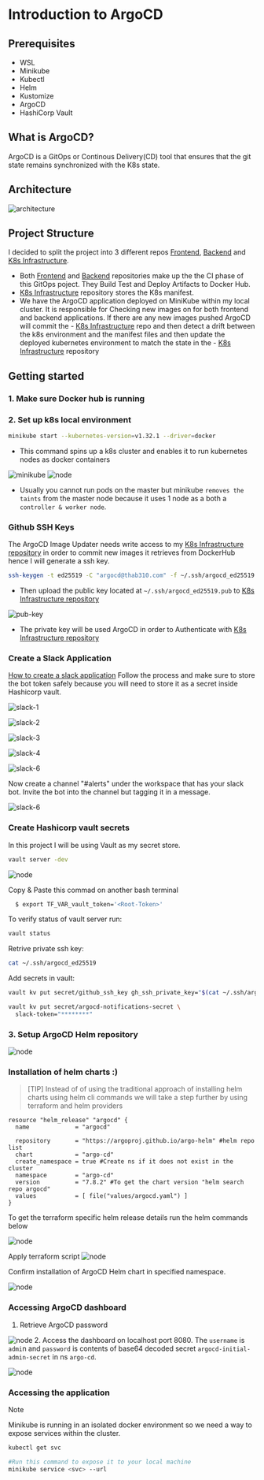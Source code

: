 # Introduction to ArgoCD

## Prerequisites
* WSL
* Minikube
* Kubectl
* Helm
* Kustomize
* ArgoCD
* HashiCorp Vault

## What is ArgoCD?
ArgoCD is a GitOps or Continous Delivery(CD) tool that ensures that the git state remains synchronized with the K8s state.

## Architecture
![architecture](/images/Untitled-2025-02-10-0022.png)
## Project Structure
I decided to split the project into 3 different repos [Frontend](https://github.com/Thab310/frontend), [Backend](https://github.com/Thab310/quotes-backend) and [K8s Infrastructure](https://github.com/Thab310/quotes-infrastructure).

- Both [Frontend](https://github.com/Thab310/frontend) and [Backend](https://github.com/Thab310/quotes-backend) repositories make up the the CI phase of this GitOps poject. They Build Test and Deploy Artifacts to Docker Hub.
- [K8s Infrastructure](https://github.com/Thab310/quotes-infrastructure) repository stores the K8s manifest.
- We have the ArgoCD application deployed on MiniKube within my local cluster. It is responsible for Checking new images on for both frontend and backend applications. If there are any new images pushed ArgoCD will commit the - [K8s Infrastructure](https://github.com/Thab310/quotes-infrastructure) repo and then detect a drift between the k8s environment and the manifest files and then update the deployed kubernetes environment to match the state in the - [K8s Infrastructure](https://github.com/Thab310/quotes-infrastructure) repository
## Getting started
### 1. Make sure Docker hub is running

### 2. Set up k8s local environment
```bash
minikube start --kubernetes-version=v1.32.1 --driver=docker
```
- This command spins up a k8s cluster and enables it to run kubernetes nodes as docker containers

![minikube](/images/minikube-start.png)
![node](/images/minikube-node.png)

- Usually you cannot run pods on the master but minikube `removes the taints` from the master node because it uses 1 node as a both a `controller & worker node`.

### Github SSH Keys
The ArgoCD Image Updater needs write access to my [K8s Infrastructure repository](https://github.com/Thab310/quotes-infrastructure) in order to commit new images it retrieves from DockerHub hence I will generate a ssh key.
```bash
ssh-keygen -t ed25519 -C "argocd@thab310.com" -f ~/.ssh/argocd_ed25519
```
* Then upload the public key located at `~/.ssh/argocd_ed25519.pub` to [K8s Infrastructure repository](https://github.com/Thab310/quotes-infrastructure)

![pub-key](/images/gh-pub-key.png)

* The private key will be used ArgoCD in order to Authenticate with [K8s Infrastructure repository](https://github.com/Thab310/quotes-infrastructure)

### Create a Slack Application
[How to create a slack application](https://api.slack.com/docs/apps)
Follow the process and make sure to store the bot token safely because you will need to store it as a secret inside Hashicorp vault.

![slack-1](/images/slack-1.png)

![slack-2](/images/slack-2.png)

![slack-3](/images/slack-3.png)

![slack-4](/images/slack-4.png)

![slack-6](/images/slack-5.png)

Now create a channel "#alerts" under the workspace that has your slack bot. 
Invite the bot into the channel but tagging it in a message.

![slack-6](/images/slack-6.png)
### Create Hashicorp vault secrets
In this project I will be using Vault as my secret store.
```bash
vault server -dev
```
![node](/images/vault-start.png)

Copy & Paste this commad on another bash terminal
```bash
  $ export TF_VAR_vault_token='<Root-Token>'
```
To verify status of vault server run:
```bash
vault status
```

Retrive private ssh key:
```bash
cat ~/.ssh/argocd_ed25519
```

Add secrets in vault:
```bash
vault kv put secret/github_ssh_key gh_ssh_private_key="$(cat ~/.ssh/argocd_ed25519)"
```

```bash
vault kv put secret/argocd-notifications-secret \
  slack-token="********"
```

### 3. Setup ArgoCD Helm repository
![node](/images/helm-repo.png)

### Installation of helm charts :)
>[TIP]
 Instead of of using the traditional approach of installing helm charts using helm cli commands we will take a step further by using terraform and helm providers


```hcl
resource "helm_release" "argocd" {
  name             = "argocd"

  repository       = "https://argoproj.github.io/argo-helm" #helm repo list
  chart            = "argo-cd"
  create_namespace = true #Create ns if it does not exist in the cluster
  namespace        = "argo-cd"
  version          = "7.8.2" #To get the chart version "helm search repo argocd"
  values           = [ file("values/argocd.yaml") ]
}
```
To get the terraform specific helm release details run the helm commands below

![node](/images/default-values.png)

Apply terraform script
![node](/images/tf-apply.png)

Confirm installation of ArgoCD Helm chart in specified namespace.

![node](/images/applied-argo.png)

### Accessing ArgoCD dashboard
1. Retrieve ArgoCD password

![node](/images/argo-cd-pwd.png)
2. Access the dashboard on localhost port 8080. The `username` is `admi`n and `password` is contents of base64 decoded secret `argocd-initial-admin-secret` in ns `argo-cd`.

![node](/images/argo-dashboard.png)

### Accessing the application
>[!NOTE]
Minikube is running in an isolated docker environment so we need a way to expose services within the cluster. 
```bash
kubectl get svc

#Run this command to expose it to your local machine
minikube service <svc> --url 
```